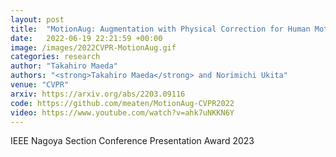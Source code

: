 ```yaml
---
layout: post
title:  "MotionAug: Augmentation with Physical Correction for Human Motion Prediction"
date:   2022-06-19 22:21:59 +00:00
image: /images/2022CVPR-MotionAug.gif
categories: research
author: "Takahiro Maeda"
authors: "<strong>Takahiro Maeda</strong> and Norimichi Ukita"
venue: "CVPR"
arxiv: https://arxiv.org/abs/2203.09116
code: https://github.com/meaten/MotionAug-CVPR2022
video: https://www.youtube.com/watch?v=ahk7uNKKN6Y
---
```


IEEE Nagoya Section Conference Presentation Award 2023